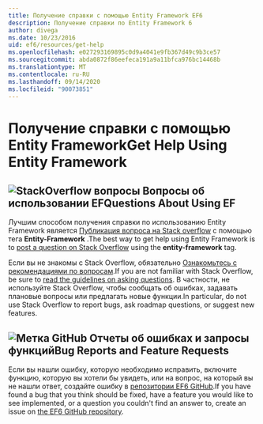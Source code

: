 ```yaml
---
title: Получение справки с помощью Entity Framework EF6
description: Получение справки по Entity Framework 6
author: divega
ms.date: 10/23/2016
uid: ef6/resources/get-help
ms.openlocfilehash: e027293169895c0d9a4041e9fb367d49c9b3ce57
ms.sourcegitcommit: abda0872f86eefeca191a9a11bfca976bc14468b
ms.translationtype: MT
ms.contentlocale: ru-RU
ms.lasthandoff: 09/14/2020
ms.locfileid: "90073851"
---
```

# <a name="get-help-using-entity-framework"></a><span data-ttu-id="963ba-103">Получение справки с помощью Entity Framework</span><span class="sxs-lookup"><span data-stu-id="963ba-103">Get Help Using Entity Framework</span></span>
## <a name="stackoverflow-questions-questions-about-using-ef"></a>![StackOverflow вопросы](~/ef6/media/stackoverflow.png) <span data-ttu-id="963ba-105">Вопросы об использовании EF</span><span class="sxs-lookup"><span data-stu-id="963ba-105">Questions About Using EF</span></span>  

<span data-ttu-id="963ba-106">Лучшим способом получения справки по использованию Entity Framework является [Публикация вопроса на Stack overflow](https://stackoverflow.com/questions/ask) с помощью тега **Entity-Framework** .</span><span class="sxs-lookup"><span data-stu-id="963ba-106">The best way to get help using Entity Framework is to [post a question on Stack Overflow](https://stackoverflow.com/questions/ask) using the **entity-framework** tag.</span></span>  

<span data-ttu-id="963ba-107">Если вы не знакомы с Stack Overflow, обязательно [Ознакомьтесь с рекомендациями по вопросам](https://stackoverflow.com/help/asking).</span><span class="sxs-lookup"><span data-stu-id="963ba-107">If you are not familiar with Stack Overflow, be sure to [read the guidelines on asking questions](https://stackoverflow.com/help/asking).</span></span> <span data-ttu-id="963ba-108">В частности, не используйте Stack Overflow, чтобы сообщать об ошибках, задавать плановые вопросы или предлагать новые функции.</span><span class="sxs-lookup"><span data-stu-id="963ba-108">In particular, do not use Stack Overflow to report bugs, ask roadmap questions, or suggest new features.</span></span>  

## <a name="github-mark-bug-reports-and-feature-requests"></a>![Метка GitHub](~/ef6/media/github-mark-32px.png) <span data-ttu-id="963ba-110">Отчеты об ошибках и запросы функций</span><span class="sxs-lookup"><span data-stu-id="963ba-110">Bug Reports and Feature Requests</span></span>  

<span data-ttu-id="963ba-111">Если вы нашли ошибку, которую необходимо исправить, включите функцию, которую вы хотели бы увидеть, или на вопрос, на который вы не нашли ответ, создайте ошибку в [репозитории EF6 GitHub](https://github.com/aspnet/EntityFramework6/issues).</span><span class="sxs-lookup"><span data-stu-id="963ba-111">If you have found a bug that you think should be fixed, have a feature you would like to see implemented, or a question you couldn't find an answer to, create an issue on [the EF6 GitHub repository](https://github.com/aspnet/EntityFramework6/issues).</span></span>
